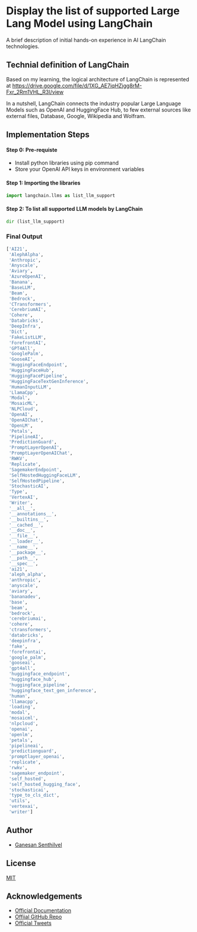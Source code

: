 # Display the list of supported Large Lang Model using LangChain 

A brief description of initial hands-on experience in AI LangChain technologies.


## Technial definition of LangChain

Based on my learning, the logical architecture of LangChain is represented at https://drive.google.com/file/d/1XG_AE7iqHZjgg8rM-Fxr_2Rm1VHL_R3I/view

In a nutshell, LangChain connects the industry popular Large Language Models such as OpenAI and HuggingFace Hub, to few external sources like external files, Database, Google, Wikipedia and Wolfram.

## Implementation Steps

#### Step 0: Pre-requiste
* Install python libraries using pip command
* Store your OpenAI API keys in environment variables

#### Step 1: Importing the libraries
```python
import langchain.llms as list_llm_support
```

#### Step 2: To list all supported LLM models by LangChain
```python
dir (list_llm_support)
```

### Final Output
```python
['AI21',
 'AlephAlpha',
 'Anthropic',
 'Anyscale',
 'Aviary',
 'AzureOpenAI',
 'Banana',
 'BaseLLM',
 'Beam',
 'Bedrock',
 'CTransformers',
 'CerebriumAI',
 'Cohere',
 'Databricks',
 'DeepInfra',
 'Dict',
 'FakeListLLM',
 'ForefrontAI',
 'GPT4All',
 'GooglePalm',
 'GooseAI',
 'HuggingFaceEndpoint',
 'HuggingFaceHub',
 'HuggingFacePipeline',
 'HuggingFaceTextGenInference',
 'HumanInputLLM',
 'LlamaCpp',
 'Modal',
 'MosaicML',
 'NLPCloud',
 'OpenAI',
 'OpenAIChat',
 'OpenLM',
 'Petals',
 'PipelineAI',
 'PredictionGuard',
 'PromptLayerOpenAI',
 'PromptLayerOpenAIChat',
 'RWKV',
 'Replicate',
 'SagemakerEndpoint',
 'SelfHostedHuggingFaceLLM',
 'SelfHostedPipeline',
 'StochasticAI',
 'Type',
 'VertexAI',
 'Writer',
 '__all__',
 '__annotations__',
 '__builtins__',
 '__cached__',
 '__doc__',
 '__file__',
 '__loader__',
 '__name__',
 '__package__',
 '__path__',
 '__spec__',
 'ai21',
 'aleph_alpha',
 'anthropic',
 'anyscale',
 'aviary',
 'bananadev',
 'base',
 'beam',
 'bedrock',
 'cerebriumai',
 'cohere',
 'ctransformers',
 'databricks',
 'deepinfra',
 'fake',
 'forefrontai',
 'google_palm',
 'gooseai',
 'gpt4all',
 'huggingface_endpoint',
 'huggingface_hub',
 'huggingface_pipeline',
 'huggingface_text_gen_inference',
 'human',
 'llamacpp',
 'loading',
 'modal',
 'mosaicml',
 'nlpcloud',
 'openai',
 'openlm',
 'petals',
 'pipelineai',
 'predictionguard',
 'promptlayer_openai',
 'replicate',
 'rwkv',
 'sagemaker_endpoint',
 'self_hosted',
 'self_hosted_hugging_face',
 'stochasticai',
 'type_to_cls_dict',
 'utils',
 'vertexai',
 'writer']
```

## Author

- [Ganesan Senthilvel](https://github.com/gsenthilvel/)


## License

[MIT](https://choosealicense.com/licenses/mit/)


## Acknowledgements

 - [Official Documentation](https://langchain-langchain.vercel.app/docs/get_started)
 - [Offiial GitHub Repo](https://github.com/hwchase17/langchain)
 - [Official Tweets](https://twitter.com/hwchase17)
